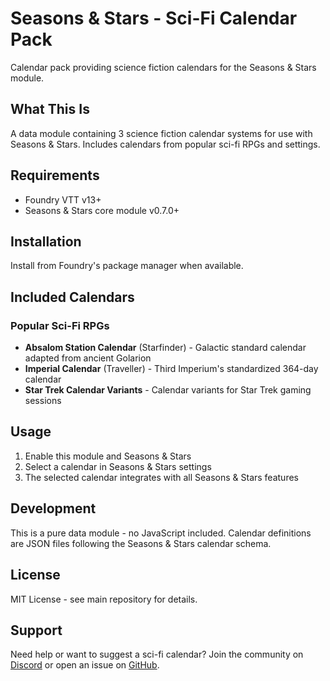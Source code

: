 # Seasons & Stars - Sci-Fi Calendar Pack

Calendar pack providing science fiction calendars for the Seasons & Stars module.

## What This Is

A data module containing 3 science fiction calendar systems for use with Seasons & Stars. Includes calendars from popular sci-fi RPGs and settings.

## Requirements

- Foundry VTT v13+
- Seasons & Stars core module v0.7.0+

## Installation

Install from Foundry's package manager when available.

## Included Calendars

### Popular Sci-Fi RPGs

- **Absalom Station Calendar** (Starfinder) - Galactic standard calendar adapted from ancient Golarion
- **Imperial Calendar** (Traveller) - Third Imperium's standardized 364-day calendar
- **Star Trek Calendar Variants** - Calendar variants for Star Trek gaming sessions

## Usage

1. Enable this module and Seasons & Stars
2. Select a calendar in Seasons & Stars settings
3. The selected calendar integrates with all Seasons & Stars features

## Development

This is a pure data module - no JavaScript included. Calendar definitions are JSON files following the Seasons & Stars calendar schema.

## License

MIT License - see main repository for details.

## Support

Need help or want to suggest a sci-fi calendar? Join the community on [Discord](https://discord.gg/tqZnxAdEqE) or open an issue on [GitHub](https://github.com/rayners/fvtt-seasons-and-stars/issues).
